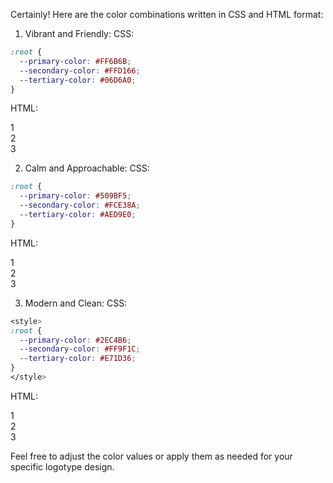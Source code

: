 Certainly! Here are the color combinations written in CSS and HTML format:

1. Vibrant and Friendly:
CSS:
```css
:root {
  --primary-color: #FF6B6B;
  --secondary-color: #FFD166;
  --tertiary-color: #06D6A0;
}
```
HTML:

<div style="background-color: var(--primary-color);">1</div>
<div style="background-color: var(--secondary-color);">2</div>
<div style="background-color: var(--tertiary-color);">3</div>


2. Calm and Approachable:
CSS:
```css
:root {
  --primary-color: #509BF5;
  --secondary-color: #FCE38A;
  --tertiary-color: #AED9E0;
}
```
HTML:

<div style="background-color: var(--primary-color);">1</div>
<div style="background-color: var(--secondary-color);">2</div>
<div style="background-color: var(--tertiary-color);">3</div>



3. Modern and Clean:
CSS:
```css
<style>
:root {
  --primary-color: #2EC4B6;
  --secondary-color: #FF9F1C;
  --tertiary-color: #E71D36;
}
</style>
```
HTML:


<div style="background-color: var(--primary-color);">1</div>
<div style="background-color: var(--secondary-color);">2</div>
<div style="background-color: var(--tertiary-color);">3</div>


Feel free to adjust the color values or apply them as needed for your specific logotype design.

